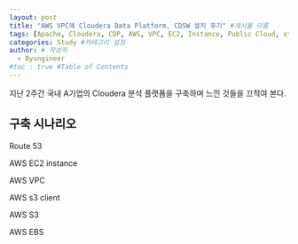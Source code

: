 ```yaml
---
layout: post
title: "AWS VPC에 Cloudera Data Platform, CDSW 설치 후기" #게시물 이름
tags: [Apache, Cloudera, CDP, AWS, VPC, EC2, Instance, Public Cloud, study] #태그 설정
categories: Study #카테고리 설정
author: # 작성자
  - Byungineer
#toc : true #Table of Contents
---
```


지난 2주간 국내 A기업의 Cloudera 분석 플랫폼을 구축하며 느낀 것들을 끄적여 본다.

구축 시나리오
---

Route 53

AWS EC2 instance

AWS VPC

AWS s3 client

AWS S3

AWS EBS

